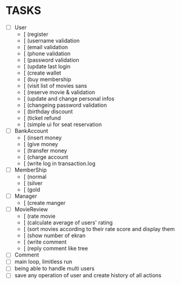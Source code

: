 # TASKS

- [ ] User
  - [  (register
  - [  (username validation
  - [  (email validation
  - [  (phone validation
  - [  (password validation
  - [  (update last login
  - [  (create wallet
  - [  (buy membership
  - [  (visit list of movies sans
  - [  (reserve movie & validation
  - [  (update and change personal infos
  - [  (changeing password validation
  - [  (birthday discount
  - [  (ticket refund
  - [  (simple ui for seat reservation
- [ ] BankAccount
  - [  (insert money
  - [  (give money
  - [  (transfer money
  - [  (charge account
  - [  (write log in transaction.log
- [ ] MemberShip
  - [  (normal
  - [  (silver
  - [  (gold
- [ ] Manager
  - [  (create manger
- [ ] MovieReview
  - [  (rate movie
  - [  (calculate average of users' rating
  - [  (sort movies according to their rate score and display them
  - [  (show number of ekran
  - [  (write comment
  - [  (reply comment like tree
- [ ] Comment
- [ ] main loop, limitless run
- [ ] being able to handle multi users
- [ ] save any operation of user and create history of all actions
